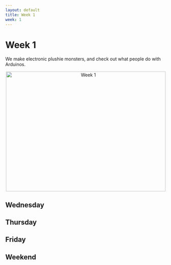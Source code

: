 ```yaml
---
layout: default
title: Week 1
week: 1
---
```


# Week 1

We make electronic plushie monsters, and check out what people do with Arduinos.

<p align="center"> 
<a href="http://www.flickr.com/photos/sdziallas/7609783474/" title="Week 1 by sdziallas, on Flickr"><img src="http://farm9.staticflickr.com/8001/7609783474_83e186d5c4.jpg" width="500" height="375" alt="Week 1"></a>  
</p>


## Wednesday

## Thursday

## Friday

## Weekend


